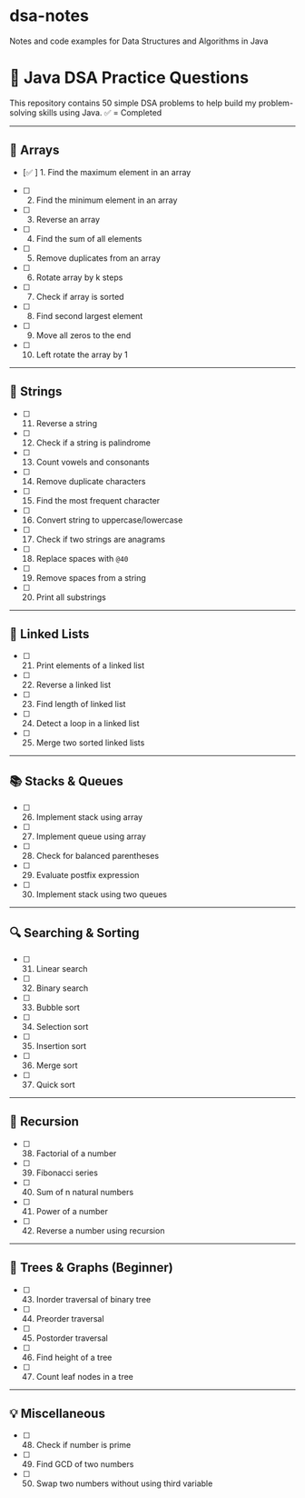 # dsa-notes
Notes and code examples for Data Structures and Algorithms in Java

# 📘 Java DSA Practice Questions

This repository contains 50 simple DSA problems to help build my problem-solving skills using Java. ✅ = Completed

---

## 🧮 Arrays
- [✅ ] 1. Find the maximum element in an array
- [ ] 2. Find the minimum element in an array
- [ ] 3. Reverse an array
- [ ] 4. Find the sum of all elements
- [ ] 5. Remove duplicates from an array
- [ ] 6. Rotate array by k steps
- [ ] 7. Check if array is sorted
- [ ] 8. Find second largest element
- [ ] 9. Move all zeros to the end
- [ ] 10. Left rotate the array by 1

---

## 📄 Strings
- [ ] 11. Reverse a string
- [ ] 12. Check if a string is palindrome
- [ ] 13. Count vowels and consonants
- [ ] 14. Remove duplicate characters
- [ ] 15. Find the most frequent character
- [ ] 16. Convert string to uppercase/lowercase
- [ ] 17. Check if two strings are anagrams
- [ ] 18. Replace spaces with `@40`
- [ ] 19. Remove spaces from a string
- [ ] 20. Print all substrings

---

## 🔗 Linked Lists
- [ ] 21. Print elements of a linked list
- [ ] 22. Reverse a linked list
- [ ] 23. Find length of linked list
- [ ] 24. Detect a loop in a linked list
- [ ] 25. Merge two sorted linked lists

---

## 📚 Stacks & Queues
- [ ] 26. Implement stack using array
- [ ] 27. Implement queue using array
- [ ] 28. Check for balanced parentheses
- [ ] 29. Evaluate postfix expression
- [ ] 30. Implement stack using two queues

---

## 🔍 Searching & Sorting
- [ ] 31. Linear search
- [ ] 32. Binary search
- [ ] 33. Bubble sort
- [ ] 34. Selection sort
- [ ] 35. Insertion sort
- [ ] 36. Merge sort
- [ ] 37. Quick sort

---

## 🔄 Recursion
- [ ] 38. Factorial of a number
- [ ] 39. Fibonacci series
- [ ] 40. Sum of n natural numbers
- [ ] 41. Power of a number
- [ ] 42. Reverse a number using recursion

---

## 🌳 Trees & Graphs (Beginner)
- [ ] 43. Inorder traversal of binary tree
- [ ] 44. Preorder traversal
- [ ] 45. Postorder traversal
- [ ] 46. Find height of a tree
- [ ] 47. Count leaf nodes in a tree

---

## 💡 Miscellaneous
- [ ] 48. Check if number is prime
- [ ] 49. Find GCD of two numbers
- [ ] 50. Swap two numbers without using third variable
